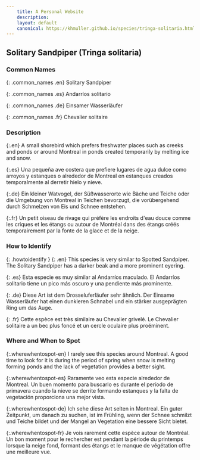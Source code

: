 ```yaml
---
    title: A Personal Website
    description: 
    layout: default
    canonical: https://khmuller.github.io/species/tringa-solitaria.html
---
```


## Solitary Sandpiper (Tringa solitaria)

### Common Names

{: .common_names .en}
Solitary Sandpiper

{: .common_names .es}
Andarríos solitario

{: .common_names .de}
Einsamer Wasserläufer

{: .common_names .fr}
Chevalier solitaire

### Description

<div class="description" markdown="1">
{:.en}
A small shorebird which prefers freshwater places such as creeks and ponds or around Montreal in ponds created temporarily by melting ice and snow.

{:.es}
Una pequeña ave costera que prefiere lugares de agua dulce como arroyos y estanques o alrededor de Montreal en estanques creados temporalmente al derretir hielo y nieve.

{:.de}
Ein kleiner Watvogel, der Süßwasserorte wie Bäche und Teiche oder die Umgebung von Montreal in Teichen bevorzugt, die vorübergehend durch Schmelzen von Eis und Schnee entstehen.

{:.fr}
Un petit oiseau de rivage qui préfère les endroits d'eau douce comme les criques et les étangs ou autour de Montréal dans des étangs créés temporairement par la fonte de la glace et de la neige.
</div>

### How to Identify

{: .howtoidentify }
{: .en}
This species is very similar to Spotted Sandpiper. The Solitary Sandpiper has a darker beak and a more prominent eyering.

{: .es}
Esta especie es muy similar al Andarríos maculado. El Andarríos solitario tiene un pico más oscuro y una pendiente más prominente.

{: .de}
Diese Art ist dem Drosseluferläufer sehr ähnlich. Der Einsame Wasserläufer hat einen dunkleren Schnabel und ein stärker ausgeprägten Ring um das Auge.

{: .fr}
Cette espèce est très similaire au Chevalier grivelé. Le Chevalier solitaire a un bec plus foncé et un cercle oculaire plus proéminent.

### Where and When to Spot

{:.wherewhentospot-en}
I rarely see this species around Montreal. A good time to look for it is during the period of spring when snow is melting forming ponds and the lack of vegetation provides a better sight.

{:.wherewhentospot-es}
Raramente veo esta especie alrededor de Montreal. Un buen momento para buscarlo es durante el período de primavera cuando la nieve se derrite formando estanques y la falta de vegetación proporciona una mejor vista.

{:.wherewhentospot-de}
Ich sehe diese Art selten in Montreal. Ein guter Zeitpunkt, um danach zu suchen, ist im Frühling, wenn der Schnee schmilzt und Teiche bildet und der Mangel an Vegetation eine bessere Sicht bietet.

{:.wherewhentospot-fr}
Je vois rarement cette espèce autour de Montréal. Un bon moment pour le rechercher est pendant la période du printemps lorsque la neige fond, formant des étangs et le manque de végétation offre une meilleure vue.
